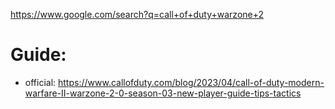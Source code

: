 https://www.google.com/search?q=call+of+duty+warzone+2

# Guide:
- official: https://www.callofduty.com/blog/2023/04/call-of-duty-modern-warfare-II-warzone-2-0-season-03-new-player-guide-tips-tactics
